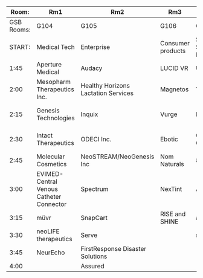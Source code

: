 |Room:|Rm1|Rm2|Rm3|Rm4|Rm5|Rm6|
|-----|-----|-----|-----|-----|-----|-----|
|GSB Rooms:|G104|G105|G106|G107|C104|P101|
|START:|Medical Tech|Enterprise|Consumer products|Software Service Rm1|Software Service Rm2|FINANCIAL |
|1:45|Aperture Medical|Audacy|LUCID VR|UProspie|Shoes Incorporated|Huzza|
|2:00|Mesopharm Therapeutics Inc.|Healthy Horizons Lactation Services|Magnetos|YCore|inner circle|TILIKIN Logistics|
|2:15|Genesis Technologies|Inquix|Vurge|FoodMatix|Kibbit|Helping Hands Healthcare|
|2:30|Intact Therapeutics|ODECI Inc.|Ebotic|Give A Day Global|"Loro (Closer Labs Inc.)"|TapTax|
|2:45|Molecular Cosmetics|NeoSTREAM/NeoGenesis Inc|Nom Naturals|8packs|The Rook|Leprechaun|
|3:00|EVIMED- Central Venous Catheter Connector|Spectrum|NexTint|Acquainted|CookNook|MarketRPM|
|3:15|müvr|SnapCart|RISE and SHINE|aProlix|PartyPuzzle|New Hope Ecotech|
|3:30|neoLIFE therapeutics|Serve||soundGrow|Mailias|NowKash|
|3:45|NeurEcho|FirstResponse Disaster Solutions||||[Alter]|
|4:00||Assured|||||
